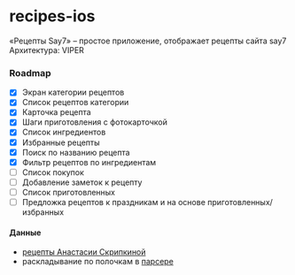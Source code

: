# recipes-ios
«Рецепты Say7» – простое приложение, отображает рецепты сайта say7
Архитектура: VIPER

### Roadmap
- [x] Экран категории рецептов
- [x] Список рецептов категории
- [x] Карточка рецепта
- [x] Шаги приготовления с фотокарточкой
- [x] Список ингредиентов
- [x] Избранные рецепты
- [x] Поиск по названию рецепта
- [x] Фильтр рецептов по ингредиентам
- [ ] Список покупок
- [ ] Добавление заметок к рецепту
- [ ] Список приготовленных
- [ ] Предложка рецептов к праздникам и на основе приготовленных/избранных

#### Данные
 - [рецепты Анастасии Скрипкиной](https://www.say7.info)
 - раскладывание по полочкам в [парсере](https://github.com/ABashkirova/recipes-parser)
